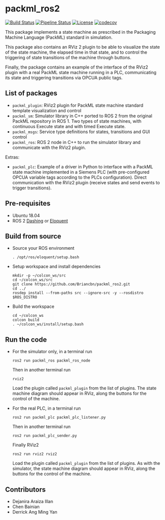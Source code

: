 # packml_ros2
[![Build Status](https://travis-ci.com/Briancbn/packml_ros2.svg?branch=master)](https://travis-ci.com/Briancbn/packml_ros2)
[![Pipeline Status](https://gitlab.com/Brian97cbn/packml_ros2-gitlab/badges/master/pipeline.svg)](https://gitlab.com/Brian97cbn/packml_ros2-gitlab/pipelines)
[![License](https://img.shields.io/badge/License-Apache%202.0-blue.svg)](https://opensource.org/licenses/Apache-2.0)
[![codecov](https://codecov.io/gh/Briancbn/packml_ros2/branch/experimental/graph/badge.svg)](https://codecov.io/gh/Briancbn/packml_ros2)

This package implements a state machine as prescribed in the Packaging Machine Language (PackML) standard in simulation. 

This package also contains an RViz 2 plugin to be able to visualize the state of the state machine, the elapsed time in that state, and to control the triggering of state transitions of the machine through buttons. 

Finally, the package contains an example of the interface of the RViz2 plugin with a real PackML state machine running in a PLC, communicating its state and triggering transitions via OPCUA public tags. 

## List of packages
* `packml_plugin`: RViz2 plugin for PackML state machine standard template visualization and control
* `packml_sm`: Simulator library in C++ ported to ROS 2 from the original PackML repository in ROS 1. Two types of state machines, with continuous Execute state and with timed Execute state.
* `packml_msgs`: Service type definitions for states, transitions and GUI control
* `packml_ros`: ROS 2 node in C++ to run the simulator library and communicate with the RViz2 plugin.

Extras:
* `packml_plc`: Example of a driver in Python to interface with a PackML state machine implemented in a Siemens PLC (with pre-configured OPCUA variable tags according to the PLCs configuration). Direct communication with the RViz2 plugin (receive states and send events to trigger transitions). 

## Pre-requisites
* Ubuntu 18.04
* ROS 2 [Dashing](https://index.ros.org/doc/ros2/Installation/Dashing/) or [Eloquent](https://index.ros.org/doc/ros2/Installation/Eloquent/)


## Build from source
* Source your ROS environment

      . /opt/ros/eloquent/setup.bash

* Setup workspace and install dependencies

      mkdir -p ~/colcon_ws/src
      cd ~/colcon_ws/src
      git clone https://github.com/Briancbn/packml_ros2.git
      cd ../
      rosdep install --from-paths src --ignore-src -y --rosdistro $ROS_DISTRO

* Build the workspace

      cd ~/colcon_ws
      colcon build
      . ~/colcon_ws/install/setup.bash


## Run the code

* For the simulator only, in a terminal run 
        
      ros2 run packml_ros packml_ros_node

  Then in another terminal run 
    
      rviz2
    
  Load the plugin called `packml_plugin` from the list of plugins. The state machine diagram should appear in RViz, along the buttons for the control of the machine.

* For the real PLC, in a terminal run 
  
      ros2 run packml_plc packml_plc_listener.py
  
  Then in another terminal run 
  
      ros2 run packml_plc_sender.py
  
  Finally RViz2 
  
      ros2 run rviz2 rviz2
        
  Load the plugin called `packml_plugin` from the list of plugins. As with the simulator, the state machine diagram should appear in RViz, along the buttons for the control of the machine.

## Contributors
* Dejanira Araiza Illan
* Chen Bainian
* Derrick Ang Ming Yan


